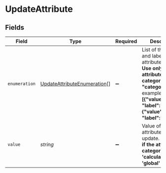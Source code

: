 # UpdateAttribute


## Fields

| Field                                                                                                                                                                                             | Type                                                                                                                                                                                              | Required                                                                                                                                                                                          | Description                                                                                                                                                                                       | Example                                                                                                                                                                                           |
| ------------------------------------------------------------------------------------------------------------------------------------------------------------------------------------------------- | ------------------------------------------------------------------------------------------------------------------------------------------------------------------------------------------------- | ------------------------------------------------------------------------------------------------------------------------------------------------------------------------------------------------- | ------------------------------------------------------------------------------------------------------------------------------------------------------------------------------------------------- | ------------------------------------------------------------------------------------------------------------------------------------------------------------------------------------------------- |
| `enumeration`                                                                                                                                                                                     | [UpdateAttributeEnumeration](../../models/shared/updateattributeenumeration.md)[]                                                                                                                 | :heavy_minus_sign:                                                                                                                                                                                | List of the values and labels that the attribute can take. **Use only if the attribute's category is "category"**. For example,<br/>**[{"value":1, "label":"male"}, {"value":2, "label":"female"}]**<br/> |                                                                                                                                                                                                   |
| `value`                                                                                                                                                                                           | *string*                                                                                                                                                                                          | :heavy_minus_sign:                                                                                                                                                                                | Value of the attribute to update. **Use only if the attribute's category is 'calculated' or 'global'**<br/>                                                                                       | COUNT[BLACKLISTED,BLACKLISTED,<,NOW()]                                                                                                                                                            |